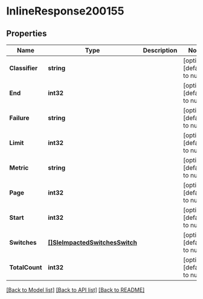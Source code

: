 # InlineResponse200155

## Properties
Name | Type | Description | Notes
------------ | ------------- | ------------- | -------------
**Classifier** | **string** |  | [optional] [default to null]
**End** | **int32** |  | [optional] [default to null]
**Failure** | **string** |  | [optional] [default to null]
**Limit** | **int32** |  | [optional] [default to null]
**Metric** | **string** |  | [optional] [default to null]
**Page** | **int32** |  | [optional] [default to null]
**Start** | **int32** |  | [optional] [default to null]
**Switches** | [**[]SleImpactedSwitchesSwitch**](sle_impacted_switches_switch.md) |  | [optional] [default to null]
**TotalCount** | **int32** |  | [optional] [default to null]

[[Back to Model list]](../README.md#documentation-for-models) [[Back to API list]](../README.md#documentation-for-api-endpoints) [[Back to README]](../README.md)

